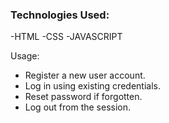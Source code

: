 ### Technologies Used:
-HTML
-CSS
-JAVASCRIPT

  Usage:
- Register a new user account.
- Log in using existing credentials.
- Reset password if forgotten.
- Log out from the session.


